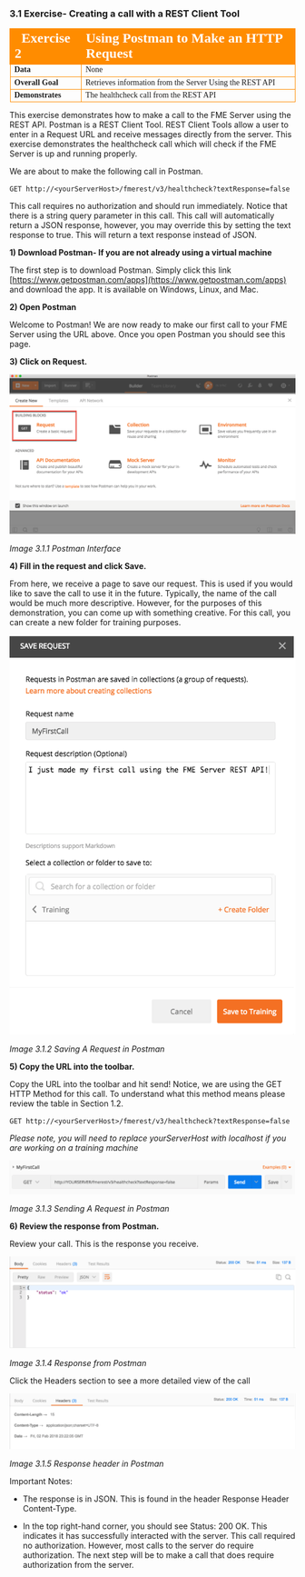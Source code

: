 ### 3.1 Exercise- Creating a call with a REST Client Tool

<table style="border-spacing: 0px;border-collapse: collapse;font-family:serif">
<tr>
<td width=25% style="vertical-align:middle;background-color:darkorange;border: 2px solid darkorange">
<i class="fa fa-cogs fa-lg fa-pull-left fa-fw" style="color:white;padding-right: 12px;vertical-align:text-top"></i>
<span style="color:white;font-size:x-large;font-weight: bold">Exercise 2</span>
</td>
<td style="border: 2px solid darkorange;background-color:darkorange;color:white">
<span style="color:white;font-size:x-large;font-weight: bold">Using Postman to Make an HTTP Request</span>
</td>
</tr>

<tr>
<td style="border: 1px solid darkorange; font-weight: bold">Data</td>
<td style="border: 1px solid darkorange">None</td>
</tr>

<tr>
<td style="border: 1px solid darkorange; font-weight: bold">Overall Goal</td>
<td style="border: 1px solid darkorange">Retrieves information from the Server Using the REST API</td>
</tr>

<tr>
<td style="border: 1px solid darkorange; font-weight: bold">Demonstrates</td>
<td style="border: 1px solid darkorange">The healthcheck call from the REST API</td>
</tr>


</table>

This exercise demonstrates how to make a call to the FME Server using the REST API. Postman is a REST Client Tool. REST Client Tools allow a user to enter in a Request URL and receive messages directly from the server. This exercise demonstrates the healthcheck call which will check if the FME Server is up and running properly.   

We are about to make the following call in Postman.


    GET http://<yourServerHost>/fmerest/v3/healthcheck?textResponse=false


This call requires no authorization and should run immediately. Notice
that there is a string query parameter in this call. This call will
automatically return a JSON response, however, you may override this by
setting the text response to true. This will return a text response
instead of JSON.

**1) Download Postman- If you are not already using a virtual machine**

The first step is to download Postman. Simply click this link
[https://www.getpostman.com/apps](https://www.getpostman.com/apps)
and download the app. It is available on Windows, Linux, and Mac.

**2) Open Postman**

Welcome to Postman! We are now ready to make our first call to your FME
Server using the URL above. Once you open Postman you should see this
page.

**3) Click on Request.**

![](./Images/image3.1.1.PostmanInterface.png)

*Image 3.1.1 Postman Interface*

**4) Fill in the request and click Save.**

From here, we receive a page to save our request. This is used if you
would like to save the call to use it in the future. Typically, the name
of the call would be much more descriptive. However, for the purposes of
this demonstration, you can come up with something creative. For this
call, you can create a new folder for training purposes.


![](./Images/image3.1.2.PostmanRequest.png)

*Image 3.1.2 Saving A Request in Postman*

**5) Copy the URL into the toolbar.**

Copy the URL into the toolbar and hit send! Notice, we are using the GET
HTTP Method for this call. To understand what this method means please
review the table in Section 1.2.  

    GET http://<yourServerHost>/fmerest/v3/healthcheck?textResponse=false

  *Please note, you will need to replace yourServerHost with localhost if you are working on a training machine*

![](./Images/image3.1.3.png)

*Image 3.1.3 Sending A Request in Postman*

**6) Review the response from Postman.**

Review your call. This is the response you receive.

![](./Images/image3.1.4.responsepostman.png)

*Image 3.1.4 Response from Postman*

Click the Headers section to see a more detailed view of the call

![](./Images/image3.1.5.responseHeaderPostman.png)

*Image 3.1.5 Response header in Postman*

Important Notes:

-   The response is in JSON. This is found in the header Response Header
    Content-Type.

-   In the top right-hand corner, you should see Status: 200 OK. This
    indicates it has successfully interacted with the server. This
    call required no authorization. However, most calls to the server
    do require authorization. The next step will be to make a call
    that does require authorization from the server.
